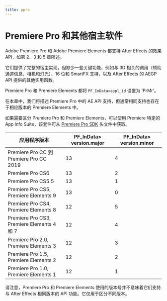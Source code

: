 ```yaml
---
title: ppro
---
```

# Premiere Pro 和其他宿主软件

Adobe Premiere Pro 和 Adobe Premiere Elements 都支持 After Effects 的效果 API，如第 2、3 和 5 章所述。

它们提供了完整的宿主实现，但缺少一些关键功能，例如与 3D 相关的调用（辅助通道信息、相机和灯光）、16 位和 SmartFX 支持，以及 After Effects 的 AEGP API 提供的其他实用函数。

Premiere Pro 和 Premiere Elements 都将 `PF_InData>appl_id` 设置为 'PrMr'。

在本章中，我们将描述 Premiere Pro 中的 AE API 支持，但通常相同支持也存在于相应版本的 Premiere Elements 中。

如果需要区分 Premiere Pro 和 Premiere Elements，可以使用 Premiere 特定的 App Info Suite，该套件可从 [Premiere Pro SDK](http://ppro-plugin-sdk.aenhancers.com) 头文件中获取。

|             应用程序版本             | PF_InData> version.major | PF_InData> version.minor |
| ------------------------------------ | ------------------------ | ------------------------ |
| Premiere Pro CC 到 Premiere Pro CC 2019 | 13                       | 4                        |
| Premiere Pro CS6                     | 13                       | 2                        |
| Premiere Pro CS5.5                   | 13                       | 1                        |
| Premiere Pro CS5, Premiere Elements 9 | 13                       | 0                        |
| Premiere Pro CS4, Premiere Elements 8 | 12                       | 5                        |
| Premiere Pro CS3, Premiere Elements 4 和 7 | 12                       | 4                        |
| Premiere Pro 2.0, Premiere Elements 3 | 12                       | 3                        |
| Premiere Pro 1.5, Premiere Elements 2 | 12                       | 2                        |
| Premiere Pro 1.0, Premiere Elements 1 | 12                       | 1                        |

请注意，Premiere Pro 和 Premiere Elements 使用的版本号并不意味着它们支持与 After Effects 相同版本的 API 功能。它仅用于区分不同版本。
